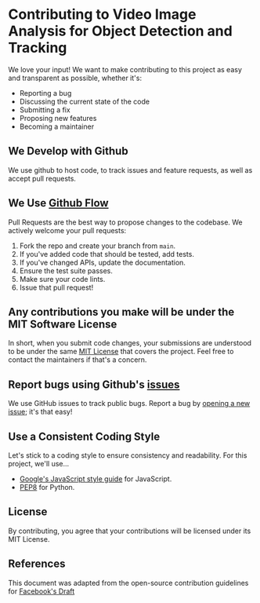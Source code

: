 # Contributing to Video Image Analysis for Object Detection and Tracking

We love your input! We want to make contributing to this project as easy and transparent as possible, whether it's:

- Reporting a bug
- Discussing the current state of the code
- Submitting a fix
- Proposing new features
- Becoming a maintainer

## We Develop with Github

We use github to host code, to track issues and feature requests, as well as accept pull requests.

## We Use [Github Flow](https://guides.github.com/introduction/flow/index.html)

Pull Requests are the best way to propose changes to the codebase. We actively welcome your pull requests:

1. Fork the repo and create your branch from `main`.
2. If you've added code that should be tested, add tests.
3. If you've changed APIs, update the documentation.
4. Ensure the test suite passes.
5. Make sure your code lints.
6. Issue that pull request!

## Any contributions you make will be under the MIT Software License

In short, when you submit code changes, your submissions are understood to be under the same [MIT License](http://choosealicense.com/licenses/mit/) that covers the project. Feel free to contact the maintainers if that's a concern.

## Report bugs using Github's [issues](https://github.com/<your-github-username>/video-image-analysis/issues)

We use GitHub issues to track public bugs. Report a bug by [opening a new issue](https://github.com/<your-github-username>/video-image-analysis/issues/new); it's that easy!

## Use a Consistent Coding Style

Let's stick to a coding style to ensure consistency and readability. For this project, we'll use...

- [Google's JavaScript style guide](https://google.github.io/styleguide/jsguide.html) for JavaScript.
- [PEP8](https://www.python.org/dev/peps/pep-0008/) for Python.

## License

By contributing, you agree that your contributions will be licensed under its MIT License.

## References

This document was adapted from the open-source contribution guidelines for [Facebook's Draft](https://github.com/facebook/draft-js/blob/main/CONTRIBUTING.md)

